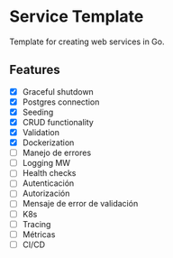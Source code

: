 # Service Template

Template for creating web services in Go.

## Features

- [x]  Graceful shutdown
- [x]  Postgres connection
- [x]  Seeding
- [x]  CRUD functionality
- [x]  Validation
- [x]  Dockerization
- [ ]  Manejo de errores
- [ ]  Logging MW
- [ ]  Health checks
- [ ]  Autenticación
- [ ]  Autorización
- [ ]  Mensaje de error de validación
- [ ]  K8s
- [ ]  Tracing
- [ ]  Métricas
- [ ]  CI/CD